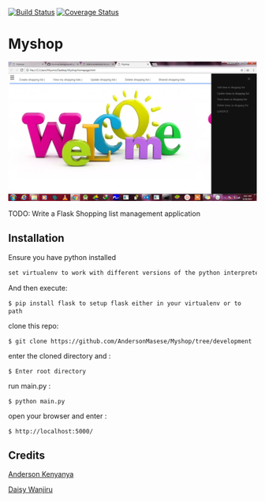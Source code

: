 [![Build Status](https://travis-ci.org/AndersonMasese/Myshop.svg?branch=development)](https://travis-ci.org/AndersonMasese/Myshop)
[![Coverage Status](https://coveralls.io/repos/github/AndersonMasese/Myshop/badge.svg?branch=master)](https://coveralls.io/github/AndersonMasese/Myshop?branch=master)
# Myshop
![alt tag](https://github.com/AndersonMasese/Myshop/blob/shopping_list1/Designs/templates/images/home.png "Index page")

TODO: Write a Flask Shopping list management application

## Installation

Ensure you have python installed

```ruby
set virtualenv to work with different versions of the python interpreter but I recommend you use python 3+
```

And then execute:

    $ pip install flask to setup flask either in your virtualenv or to path

clone this repo:

    $ git clone https://github.com/AndersonMasese/Myshop/tree/development

enter the cloned directory and :

    $ Enter root directory

run main.py :

    $ python main.py

open your browser and enter :

    $ http://localhost:5000/




## Credits

[Anderson Kenyanya](https://github.com/AndersonMasese)

[Daisy Wanjiru]()








